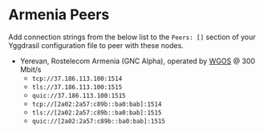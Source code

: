 # Armenia Peers

Add connection strings from the below list to the `Peers: []` section of your
Yggdrasil configuration file to peer with these nodes.

* Yerevan, Rostelecom Armenia (GNC Alpha), operated by [WGOS](https://github.com/WGOS) @ 300 Mbit/s
  * `tcp://37.186.113.100:1514`
  * `tls://37.186.113.100:1515`
  * `quic://37.186.113.100:1515`
  * `tcp://[2a02:2a57:c89b::ba0:bab]:1514`
  * `tls://[2a02:2a57:c89b::ba0:bab]:1515`
  * `quic://[2a02:2a57:c89b::ba0:bab]:1515`
